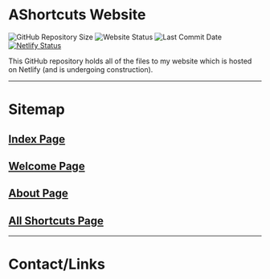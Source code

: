 # AShortcuts Website
![GitHub Repository Size](https://img.shields.io/github/repo-size/AShortcuts/AShortcuts-Site?label=Website%20Code) <img src="https://img.shields.io/website?down_color=red&down_message=Offline&label=Site%20Status&up_message=Online&url=https%3A%2F%2Fashortcutst.netlify.app%2F" alt="Website Status"> <img src="https://img.shields.io/github/last-commit/AShortcuts/AShortcuts-Site?color=purple&label=Last%20Commit" alt="Last Commit Date">
[![Netlify Status](https://api.netlify.com/api/v1/badges/17d97653-9690-4aa4-a9b2-44790d63dfff/deploy-status)](https://app.netlify.com/sites/ashortcutst/deploys)

This GitHub repository holds all of the files to my website which is hosted on Netlify (and is undergoing construction).
***
# Sitemap
## [Index Page](https://ashortcutst.netlify.app/)

## [Welcome Page](https://ashortcutst.netlify.app/welcome)

## [About Page](https://ashortcutst.netlify.app/about)

## [All Shortcuts Page](https://ashortcutst.netlify.app/shortcuts)

***
# Contact/Links
